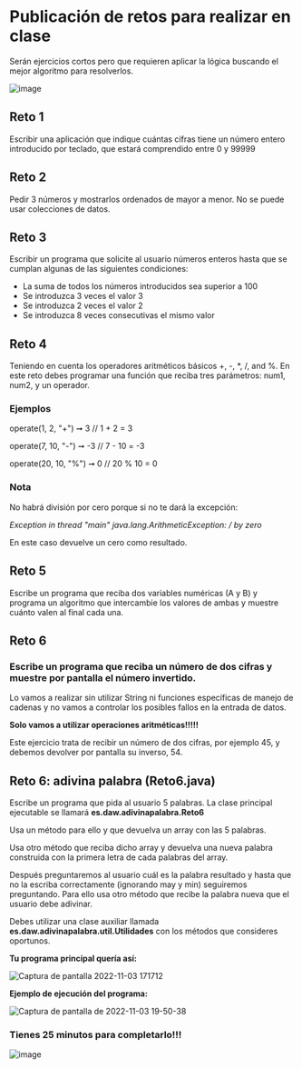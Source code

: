 # Publicación de retos para realizar en clase
Serán ejercicios cortos pero que requieren aplicar la lógica buscando el mejor algoritmo para resolverlos.

![image](https://user-images.githubusercontent.com/91023374/193073112-3148325f-674b-4bed-89b8-e15d72180fd6.png)


## Reto 1
Escribir una aplicación que indique cuántas cifras tiene un número entero introducido por teclado, que estará comprendido entre 0 y 99999

## Reto 2
Pedir 3 números y mostrarlos ordenados de mayor a menor.
No se puede usar colecciones de datos.


## Reto 3 

Escribir un programa que solicite al usuario números enteros hasta que se cumplan algunas de las siguientes condiciones:

- La suma de todos los números introducidos sea superior a 100
- Se introduzca 3 veces el valor 3
- Se introduzca 2 veces el valor 2
- Se introduzca 8 veces consecutivas el mismo valor

## Reto 4
Teniendo en cuenta los operadores aritméticos básicos +, -, *, /, and %. 
En este reto debes programar una función que reciba tres parámetros: num1, num2, y un operador.

### Ejemplos

operate(1, 2, "+") ➞ 3
// 1 + 2 = 3

operate(7, 10, "-") ➞ -3
// 7 - 10 = -3

operate(20, 10, "%") ➞ 0
// 20 % 10 = 0

### Nota

No habrá división por cero porque si no te dará la excepción:

*Exception in thread "main" java.lang.ArithmeticException: / by zero*

En este caso devuelve un cero como resultado.

## Reto 5

Escribe un programa que reciba dos variables numéricas (A y B) y programa un algoritmo que intercambie los valores de ambas y muestre cuánto valen al final cada una.

## Reto 6

### Escribe un programa que reciba un número de dos cifras y muestre por pantalla el número invertido.

Lo vamos a realizar sin utilizar String ni funciones específicas de manejo de cadenas y no vamos a controlar los posibles fallos en la entrada de datos.

**Solo vamos a utilizar operaciones aritméticas!!!!!**

Este ejercicio trata de recibir un número de dos cifras, por ejemplo 45, y debemos devolver por pantalla su inverso, 54.

## Reto 6: adivina palabra (Reto6.java)

Escribe un programa que pida al usuario 5 palabras. La clase principal ejecutable se llamará **es.daw.adivinapalabra.Reto6**

Usa un método para ello y que devuelva un array con las 5 palabras.

Usa otro método que reciba dicho array y devuelva una nueva palabra construida con la primera letra de cada palabras del array.

Después preguntaremos al usuario cuál es la palabra resultado y hasta que no la escriba correctamente (ignorando may y min) seguiremos preguntando. Para ello usa otro método que recibe la palabra nueva que el usuario debe adivinar.

Debes utilizar una clase auxiliar llamada **es.daw.adivinapalabra.util.Utilidades** con los métodos que consideres oportunos.

**Tu programa principal quería así:**

![Captura de pantalla 2022-11-03 171712](https://user-images.githubusercontent.com/91023374/199775601-09cd2450-599f-4c9a-a82f-d8971a8d4fe6.jpg)


**Ejemplo de ejecución del programa:**

![Captura de pantalla de 2022-11-03 19-50-38](https://user-images.githubusercontent.com/91023374/199809258-7a28c88c-616c-4fc5-a909-85242886431c.png)


### Tienes 25 minutos para completarlo!!!

![image](https://user-images.githubusercontent.com/91023374/199775751-c57cb526-5770-41ea-beb4-680d7415972d.png)

 
